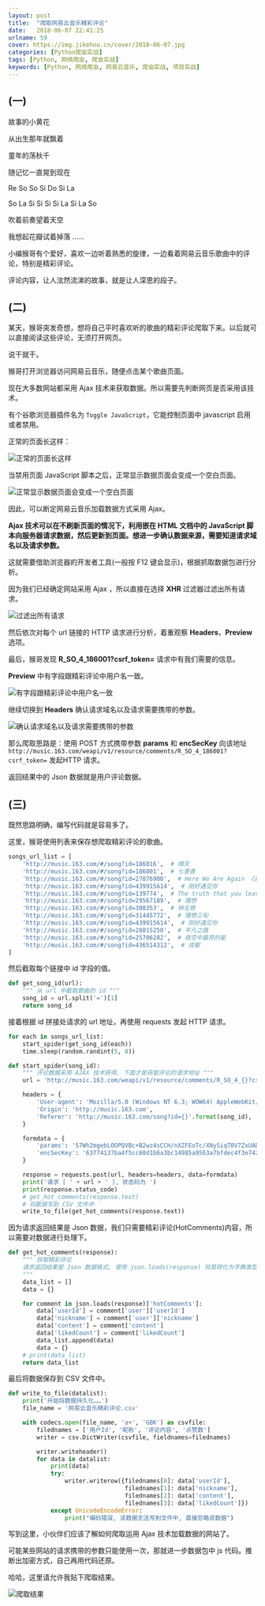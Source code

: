 ```yaml
---
layout: post
title:  "爬取网易云音乐精彩评论"
date:   2018-06-07 22:41:25
urlname: 59
cover: https://img.jikehou.cn/cover/2018-06-07.jpg
categories: [Python爬虫实战]
tags: [Python, 网络爬虫, 爬虫实战]
keywords: [Python, 网络爬虫, 网易云音乐, 爬虫实战, 项目实战]
---
```

## (一)

故事的小黄花

从出生那年就飘着

童年的荡秋千

随记忆一直晃到现在

Re So So Si Do Si La

So La Si Si Si Si La Si La So

吹着前奏望着天空

我想起花瓣试着掉落
……

小编猴哥有个爱好，喜欢一边听着熟悉的旋律，一边看着网易云音乐歌曲中的评论，特别是精彩评论。
<!-- more -->
评论内容，让人泫然流涕的故事，就是让人深思的段子。

## (二)

某天，猴哥突发奇想，想将自己平时喜欢听的歌曲的精彩评论爬取下来。以后就可以直接阅读这些评论，无须打开网页。

说干就干。

猴哥打开浏览器访问网易云音乐，随便点击某个歌曲页面。

现在大多数网站都采用 Ajax 技术来获取数据。所以需要先判断网页是否采用该技术。

有个谷歌浏览器插件名为 `Toggle JavaScript`，它能控制页面中 javascript 启用或者禁用。

正常的页面长这样：

![正常的页面长这样](https://img.jikehou.cn/img/20180607_1.png)

当禁用页面 JavaScript 脚本之后，正常显示数据页面会变成一个空白页面。

![正常显示数据页面会变成一个空白页面](https://img.jikehou.cn/img/20180607_2.png)

因此，可以断定网易云音乐加载数据方式采用 Ajax。

**Ajax 技术可以在不刷新页面的情况下，利用嵌在 HTML 文档中的 JavaScript 脚本向服务器请求数据，然后更新到页面。想进一步确认数据来源，需要知道请求域名以及请求参数。**

这就需要借助浏览器的开发者工具(一般按 F12 键会显示)，根据抓取数据包进行分析。

因为我们已经确定网站采用 Ajax ，所以直接在选择 **XHR** 过滤器过滤出所有请求。

![过滤出所有请求](https://img.jikehou.cn/img/20180607_3.png)

然后依次对每个 url 链接的 HTTP 请求进行分析，着重观察 **Headers**，**Preview** 选项。

最后，猴哥发现 **R_SO_4_186001?csrf_token=** 请求中有我们需要的信息。

**Preview** 中有字段跟精彩评论中用户名一致。

![有字段跟精彩评论中用户名一致](https://img.jikehou.cn/img/20180607_4.png)

继续切换到 **Headers** 确认请求域名以及请求需要携带的参数。

![确认请求域名以及请求需要携带的参数](https://img.jikehou.cn/img/20180607_5.png)

那么爬取思路是：使用 POST 方式携带参数 **params** 和 **encSecKey** 向该地址 `http://music.163.com/weapi/v1/resource/comments/R_SO_4_186001?csrf_token=` 发起HTTP 请求。

返回结果中的 Json 数据就是用户评论数据。


## (三)
既然思路明确，编写代码就是容易多了。

这里，猴哥使用列表来保存想爬取精彩评论的歌曲。

```python
songs_url_list = [
    'http://music.163.com/#/song?id=186016',  # 晴天
    'http://music.163.com/#/song?id=186001',  # 七里香
    'http://music.163.com/#/song?id=27876900',  # Here We Are Again 《喜剧之王》电影插曲
    'http://music.163.com/#/song?id=439915614',  # 刚好遇见你
    'http://music.163.com/#/song?id=139774',  # The truth that you leave
    'http://music.163.com/#/song?id=29567189',  # 理想
    'http://music.163.com/#/song?id=308353',  # 钟无艳
    'http://music.163.com/#/song?id=31445772',  # 理想三旬
    'http://music.163.com/#/song?id=439915614',  # 刚好遇见你
    'http://music.163.com/#/song?id=28815250',  # 平凡之路
    'http://music.163.com/#/song?id=25706282',  # 夜空中最亮的星
    'http://music.163.com/#/song?id=436514312',  # 成都
]
```

然后截取每个链接中 id 字段的值。

```python
def get_song_id(url):
    """ 从 url 中截取歌曲的 id """
    song_id = url.split('=')[1]
    return song_id
```

接着根据 id 拼接处请求的 url 地址，再使用 requests 发起 HTTP 请求。

```python
for each in songs_url_list:
    start_spider(get_song_id(each))
    time.sleep(random.randint(5, 8))

def start_spider(song_id):
    """ 评论数据采用 AJAX 技术获得, 下面才是获取评论的请求地址 """
    url = 'http://music.163.com/weapi/v1/resource/comments/R_SO_4_{}?csrf_token='.format(song_id)

    headers = {
        'User-agent': 'Mozilla/5.0 (Windows NT 6.3; WOW64) AppleWebKit/537.36 (KHTML, like Gecko) Chrome/55.0.2883.87 UBrowser/6.2.3964.2 Safari/537.36',
        'Origin': 'http://music.163.com',
        'Referer': 'http://music.163.com/song?id={}'.format(song_id),
    }

    formdata = {
        'params': '57Wh2mgebLOOPQVBc+B2wz4sCCH/nXZFEoTc/XNySiqT0V7ZxUADzDNgTXXhYgAJ5BNMryMgxhdwNzF1GyxDZo3iR9/YYbWgCAQHC5DCDuObqvxNcOcnQDaRqJCrqQcrEABW1SwKitfbD3wMEyB4tJu+rU8goSwg2FP/PBBLs9DVs1iWdWGjV6CdrocA36Rs',
        'encSecKey': '63774137ba4f5cc60d1b6a3bc14985a9563a7bfdec4f3e74297ffc07514adf18f90620933a01c2db4ca989cc4e1dfc49789981424c294a34e48c2cbe7aa51533a5cc5b5776a9e499cd08770bc596655dbe8e001d1ed5fd47a27dd195128480820cc67a799d341f95d447e3522851f2b64ad1cb8350e2015b265b9e684179351c',
    }

    response = requests.post(url, headers=headers, data=formdata)
    print('请求 [ ' + url + ' ], 状态码为 ')
    print(response.status_code)
    # get_hot_comments(response.text)
    # 将数据写到 CSV 文件中
    write_to_file(get_hot_comments(response.text))
```

因为请求返回结果是 Json 数据，我们只需要精彩评论(HotComments)内容，所以需要对数据进行处理下。
```python
def get_hot_comments(response):
    """ 获取精彩评论
    请求返回结果是 Json 数据格式, 使用 json.loads(response) 将其转化为字典类型, 就可以使用 key-value 形式获取值
    """
    data_list = []
    data = {}

    for comment in json.loads(response)['hotComments']:
        data['userId'] = comment['user']['userId']
        data['nickname'] = comment['user']['nickname']
        data['content'] = comment['content']
        data['likedCount'] = comment['likedCount']
        data_list.append(data)
        data = {}
    # print(data_list)
    return data_list
```


最后将数据保存到 CSV 文件中。
```python
def write_to_file(datalist):
    print('开始将数据持久化……')
    file_name = '网易云音乐精彩评论.csv'

    with codecs.open(file_name, 'a+', 'GBK') as csvfile:
        filednames = ['用户Id', '昵称', '评论内容', '点赞数']
        writer = csv.DictWriter(csvfile, fieldnames=filednames)

        writer.writeheader()
        for data in datalist:
            print(data)
            try:
                writer.writerow({filednames[0]: data['userId'],
                                 filednames[1]: data['nickname'],
                                 filednames[2]: data['content'],
                                 filednames[3]: data['likedCount']})
            except UnicodeEncodeError:
                print("编码错误, 该数据无法写到文件中, 直接忽略该数据")
```

写到这里，小伙伴们应该了解如何爬取运用 Ajax 技术加载数据的网站了。

可能某些网站的请求携带的参数只能使用一次，那就进一步数据包中 js 代码。推断出加密方式，自己再用代码还原。

哈哈，这里请允许我贴下爬取结果。

![爬取结果](https://img.jikehou.cn/img/20180607_6.png)